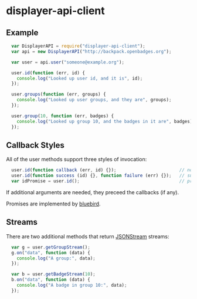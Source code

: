 # displayer-api-client

## Example

``` javascript
  var DisplayerAPI = require("displayer-api-client");
  var api = new DisplayerAPI("http://backpack.openbadges.org");

  var user = api.user("someone@example.org");

  user.id(function (err, id) {
    console.log("Looked up user id, and it is", id);
  });

  user.groups(function (err, groups) {
    console.log("Looked up user groups, and they are", groups);
  });

  user.group(10, function (err, badges) {
    console.log("Looked up group 10, and the badges in it are", badges);
  });
```

## Callback Styles

All of the user methods support three styles of invocation:

``` javascript
  user.id(function callback (err, id) {});                        // node style callback
  user.id(function success (id) {}, function failure (err) {});   // success/failure style callbacks
  var idPromise = user.id();                                      // promises 
```

If additional arguments are needed, they preceed the callbacks (if any).

Promises are implemented by [bluebird].

## Streams

There are two additional methods that return [JSONStream] streams:

``` javascript
  var g = user.getGroupStream();
  g.on("data", function (data) {
    console.log("A group:", data);
  });

  var b = user.getBadgeStream(10);
  b.on("data", function (data) {
    console.log("A badge in group 10:", data);
  });
```

[bluebird]: https://github.com/petkaantonov/bluebird/blob/master/API.md
[JSONStream]: https://github.com/dominictarr/JSONStream